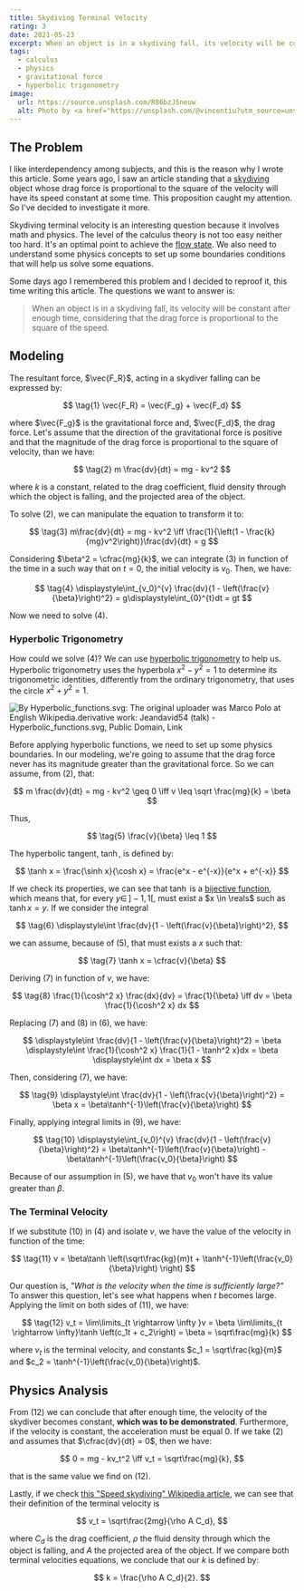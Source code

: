 ```yaml
---
title: Skydiving Terminal Velocity
rating: 3
date: 2021-05-23
excerpt: When an object is in a skydiving fall, its velocity will be constant after enough time, considering that the drag force is proportional to the square of the speed.
tags:
  - calculus
  - physics
  - gravitational force
  - hyperbolic trigonometry
image:
  url: https://source.unsplash.com/R86bzJSneuw
  alt: Photo by <a href="https://unsplash.com/@vincentiu?utm_source=unsplash&utm_medium=referral&utm_content=creditCopyText">Vincentiu Solomon</a> on <a href="https://unsplash.com/s/photos/parachute?utm_source=unsplash&utm_medium=referral&utm_content=creditCopyText">Unsplash</a>
---
```


## The Problem

I like interdependency among subjects, and this is the reason why I wrote this article. Some years ago, I saw an article standing that a [skydiving](https://www.skydiveoc.com/about/articles/terminal-velocity-mean-skydiving/) object whose drag force is proportional to the square of the velocity will have its speed constant at some time. This proposition caught my attention. So I've decided to investigate it more.

Skydiving terminal velocity is an interesting question because it involves math and physics. The level of the calculus theory is not too easy neither too hard. It's an optimal point to achieve the [flow state](/zettelkasten/flow-state-psychology). We also need to understand some physics concepts to set up some boundaries conditions that will help us solve some equations.

Some days ago I remembered this problem and I decided to reproof it, this time writing this article. The questions we want to answer is:

> When an object is in a skydiving fall, its velocity will be constant after enough time, considering that the drag force is proportional to the square of the speed.

## Modeling

The resultant force, $\vec{F_R}$, acting in a skydiver falling can be expressed by:

$$
\tag{1} \vec{F_R} = \vec{F_g} + \vec{F_d}
$$

where $\vec{F_g}$ is the gravitational force and, $\vec{F_d}$, the drag force. Let's assume that the direction of the gravitational force is positive and that the magnitude of the drag force is proportional to the square of velocity, than we have:

$$
\tag{2} m \frac{dv}{dt} = mg - kv^2
$$

where $k$ is a constant, related to the drag coefficient, fluid density through which the object is falling, and the projected area of the object.

To solve $(2)$, we can manipulate the equation to transform it to:

$$
\tag{3} m\frac{dv}{dt} = mg - kv^2 \iff \frac{1}{\left(1 - \frac{k}{mg}v^2\right)}\frac{dv}{dt} = g
$$

Considering $\beta^2 = \cfrac{mg}{k}$, we can integrate $(3)$ in function of the time in a such way that on $t=0$, the initial velocity is $v_0$. Then, we have:

$$
\tag{4} \displaystyle\int_{v_0}^{v} \frac{dv}{1 - \left(\frac{v}{\beta}\right)^2} = g\displaystyle\int_{0}^{t}dt = gt
$$

Now we need to solve $(4)$.

### Hyperbolic Trigonometry

How could we solve $(4)$? We can use [hyperbolic trigonometry](https://en.wikipedia.org/wiki/Hyperbolic_functions) to help us. Hyperbolic trigonometry uses the hyperbola $x^2 - y^2 = 1$ to determine its trigonometric identities, differently from the ordinary trigonometry, that uses the circle $x^2 + y^2 = 1$.

![By <a href="//commons.wikimedia.org/wiki/File:Hyperbolic_functions.svg" title="File:Hyperbolic functions.svg">Hyperbolic_functions.svg</a>: The original uploader was <a href="https://en.wikipedia.org/wiki/User:Marco_Polo" class="extiw" title="wikipedia:User:Marco Polo">Marco Polo</a> at <a href="https://en.wikipedia.org/wiki/" class="extiw" title="wikipedia:">English Wikipedia</a>.derivative work: <a href="//commons.wikimedia.org/wiki/User:Jeandavid54" title="User:Jeandavid54">Jeandavid54</a> (<a href="//commons.wikimedia.org/wiki/User_talk:Jeandavid54" title="User talk:Jeandavid54"><span class="signature-talk">talk</span></a>) - <a href="//commons.wikimedia.org/wiki/File:Hyperbolic_functions.svg" title="File:Hyperbolic functions.svg">Hyperbolic_functions.svg</a>, Public Domain, <a href="https://commons.wikimedia.org/w/index.php?curid=8424555">Link</a>](/images/articles/skydiver-terminal-velocity/Hyperbolic_functions-2.svg)

Before applying hyperbolic functions, we need to set up some physics boundaries. In our modeling, we're going to assume that the drag force never has its magnitude greater than the gravitational force. So we can assume, from $(2)$, that:

$$
m \frac{dv}{dt} = mg - kv^2 \geq 0 \iff v \leq \sqrt \frac{mg}{k} = \beta
$$

Thus,

$$
\tag{5} \frac{v}{\beta} \leq 1
$$

The hyperbolic tangent, $\tanh$, is defined by:

$$
\tanh x = \frac{\sinh x}{\cosh x} = \frac{e^x - e^{-x}}{e^x + e^{-x}}
$$

If we check its properties, we can see that $\tanh$ is a [bijective function](https://math.stackexchange.com/questions/2341814/proving-hyperbolic-sine-and-tan-functions-are-bijective), which means that, for every $y \in \, \rbrack -1, 1\lbrack$, must exist a $x \in \reals$ such as $\tanh x = y$. If we consider the integral

$$
\tag{6} \displaystyle\int \frac{dv}{1 - \left(\frac{v}{\beta}\right)^2},
$$

we can assume, because of $(5)$, that must exists a $x$ such that:

$$
\tag{7} \tanh x = \cfrac{v}{\beta}
$$

Deriving $(7)$ in function of $v$, we have:

$$
\tag{8} \frac{1}{\cosh^2 x} \frac{dx}{dv} = \frac{1}{\beta} \iff dv = \beta \frac{1}{\cosh^2 x} dx
$$

Replacing $(7)$ and $(8)$ in $(6)$, we have:

$$
\displaystyle\int \frac{dv}{1 - \left(\frac{v}{\beta}\right)^2} = \beta \displaystyle\int \frac{1}{\cosh^2 x} \frac{1}{1 - \tanh^2 x}dx = \beta \displaystyle\int dx = \beta x
$$

Then, considering $(7)$, we have:

$$
\tag{9} \displaystyle\int \frac{dv}{1 - \left(\frac{v}{\beta}\right)^2} = \beta x = \beta\tanh^{-1}\left(\frac{v}{\beta}\right)
$$

Finally, applying integral limits in $(9)$, we have:

$$
\tag{10} \displaystyle\int_{v_0}^{v} \frac{dv}{1 - \left(\frac{v}{\beta}\right)^2} = \beta\tanh^{-1}\left(\frac{v}{\beta}\right) - \beta\tanh^{-1}\left(\frac{v_0}{\beta}\right)
$$

Because of our assumption in $(5)$, we have that $v_0$ won't have its value greater than $\beta$.

### The Terminal Velocity

If we substitute $(10)$ in $(4)$ and isolate $v$, we have the value of the velocity in function of the time:

$$
\tag{11} v = \beta\tanh \left(\sqrt\frac{kg}{m}t + \tanh^{-1}\left(\frac{v_0}{\beta}\right) \right)
$$

Our question is, _"What is the velocity when the time is sufficiently large?"_ To answer this question, let's see what happens when $t$ becomes large. Applying the limit on both sides of $(11)$, we have:

$$
\tag{12} v_t = \lim\limits_{t \rightarrow \infty }v = \beta \lim\limits_{t \rightarrow \infty}\tanh \left(c_1t + c_2\right) = \beta = \sqrt\frac{mg}{k}
$$

where $v_t$ is the terminal velocity, and constants $c_1 = \sqrt\frac{kg}{m}$ and $c_2 = \tanh^{-1}\left(\frac{v_0}{\beta}\right)$.

## Physics Analysis

From $(12)$ we can conclude that after enough time, the velocity of the skydiver becomes constant, **which was to be demonstrated**. Furthermore, if the velocity is constant, the acceleration must be equal $0$. If we take $(2)$ and assumes that $\cfrac{dv}{dt} = 0$, then we have:

$$
0 = mg - kv_t^2 \iff v_t = \sqrt\frac{mg}{k},
$$

that is the same value we find on $(12)$.

Lastly, if we check [this "Speed skydiving" Wikipedia article](https://en.wikipedia.org/wiki/Speed_skydiving), we can see that their definition of the terminal velocity is

$$
v_t = \sqrt\frac{2mg}{\rho A C_d},
$$

where $C_d$ is the drag coefficient, $\rho$ the fluid density through which the object is falling, and $A$ the projected area of the object. If we compare both terminal velocities equations, we conclude that our $k$ is defined by:

$$
k = \frac{\rho A C_d}{2}.
$$
